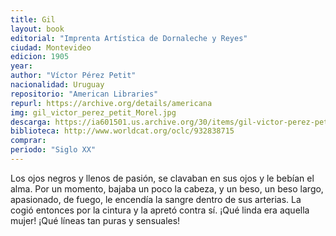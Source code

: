 ```yaml
---
title: Gil
layout: book
editorial: "Imprenta Artística de Dornaleche y Reyes"
ciudad: Montevideo
edicion: 1905
year: 
author: "Víctor Pérez Petit"
nacionalidad: Uruguay
repositorio: "American Libraries"
repurl: https://archive.org/details/americana
img: gil_victor_perez_petit_Morel.jpg
descarga: https://ia601501.us.archive.org/30/items/gil-victor-perez-petit/Gil%20-%20V%C3%ADctor%20P%C3%A9rez%20Petit.pdf
biblioteca: http://www.worldcat.org/oclc/932838715
comprar: 
periodo: "Siglo XX"
---
```

 

Los ojos negros y llenos de pasión, se clavaban en sus ojos y le bebían el alma. Por un momento, bajaba un poco la cabeza, y un beso, un beso largo, apasionado, de fuego, le encendía la sangre dentro de sus arterias. La cogió entonces por la cintura y la apretó contra sí. ¡Qué linda era aquella mujer! ¡Qué líneas tan puras y sensuales!
